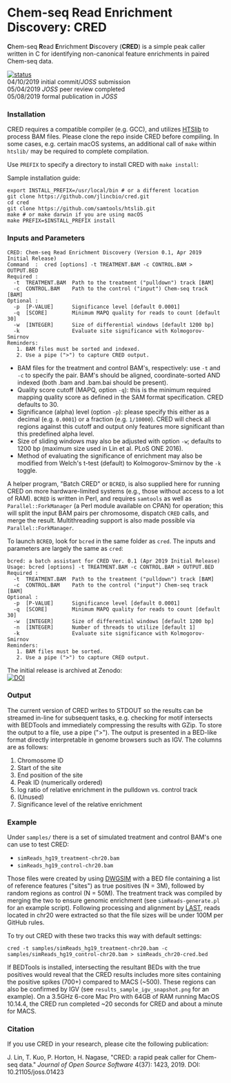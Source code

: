 # Chem-seq Read Enrichment Discovery: CRED

**C**hem-seq **R**ead **E**nrichment **D**iscovery (__CRED__) is a simple peak caller written in C for identifying non-canonical feature enrichments in paired Chem-seq data.

[![status](http://joss.theoj.org/papers/f9d17ffdcd6b02ef2f2a5eaa3638c294/status.svg)](http://joss.theoj.org/papers/f9d17ffdcd6b02ef2f2a5eaa3638c294)<br>
04/10/2019 initial commit/*JOSS* submission<br>
05/04/2019 *JOSS* peer review completed<br>
05/08/2019 formal publication in *JOSS*

### Installation

CRED requires a compatible compiler (e.g. GCC), and utilizes [HTSlib](http://www.htslib.org/) to process BAM files. Please clone the repo inside CRED before compiling. In some cases, e.g. certain macOS systems, an additional call of `make` within `htslib/` may be required to complete compilation.

Use `PREFIX` to specify a directory to install CRED with `make install`:

Sample installation guide:
```
export INSTALL_PREFIX=/usr/local/bin # or a different location
git clone https://github.com/jlincbio/cred.git
cd cred
git clone https://github.com/samtools/htslib.git
make # or make darwin if you are using macOS
make PREFIX=$INSTALL_PREFIX install
```


### Inputs and Parameters
```
CRED: Chem-seq Read Enrichment Discovery (Version 0.1, Apr 2019 Initial Release)
Command  :  cred [options] -t TREATMENT.BAM -c CONTROL.BAM > OUTPUT.BED
Required :
  -t  TREATMENT.BAM  Path to the treatment ("pulldown") track [BAM]
  -c  CONTROL.BAM    Path to the control ("input") Chem-seq track [BAM]
Optional :
  -p  [P-VALUE]      Significance level [default 0.0001]
  -q  [SCORE]        Minimum MAPQ quality for reads to count [default 30]
  -w  [INTEGER]      Size of differential windows [default 1200 bp]
  -k                 Evaluate site significance with Kolmogorov-Smirnov
Reminders:
   1. BAM files must be sorted and indexed.
   2. Use a pipe (">") to capture CRED output.
```

* BAM files for the treatment and control BAM's, respectively: use `-t` and `-c` to specify the pair. BAM's should be aligned, coordinate-sorted AND indexed (both .bam and .bam.bai should be present).
* Quality score cutoff (MAPQ, option `-q`): this is the minimum required mapping quality score as defined in the SAM format specification. CRED defaults to 30. 
* Significance (alpha) level (option `-p`): please specify this either as a decimal (e.g. `0.0001`) or a fraction (e.g. `1/10000`). CRED will check all regions against this cutoff and output only features more significant than this predefined alpha level.
* Size of sliding windows may also be adjusted with option `-w`; defaults to 1200 bp (maximum size used in Lin et al. PLoS ONE 2016).
* Method of evaluating the significance of enrichment may also be modified from Welch's t-test (default) to Kolmogorov-Smirnov by the `-k` toggle.

A helper program, "Batch CRED" or `BCRED`, is also supplied here for running CRED on more hardware-limited systems (e.g., those without access to a lot of RAM). `BCRED` is written in Perl, and requires `samtools` as well as `Parallel::ForkManager` (a Perl module available on CPAN) for operation; this will split the input BAM pairs per chromosome, dispatch `CRED` calls, and merge the result. Multithreading support is also made possible via `Parallel::ForkManager`.

To launch `BCRED`, look for `bcred` in the same folder as `cred`. The inputs and parameters are largely the same as `cred`:

```
bcred: a batch assistant for CRED Ver. 0.1 (Apr 2019 Initial Release)
Usage: bcred [options] -t TREATMENT.BAM -c CONTROL.BAM > OUTPUT.BED
Required :
  -t  TREATMENT.BAM  Path to the treatment ("pulldown") track [BAM]
  -c  CONTROL.BAM    Path to the control ("input") Chem-seq track [BAM]
Optional :
  -p  [P-VALUE]      Significance level [default 0.0001]
  -q  [SCORE]        Minimum MAPQ quality for reads to count [default 30]
  -w  [INTEGER]      Size of differential windows [default 1200 bp]
  -n  [INTEGER]      Number of threads to utilize [default 1]
  -k                 Evaluate site significance with Kolmogorov-Smirnov
Reminders:
   1. BAM files must be sorted.
   2. Use a pipe (">") to capture CRED output.
```

The initial release is archived at Zenodo:<br>
[![DOI](https://zenodo.org/badge/DOI/10.5281/zenodo.2667613.svg)](https://doi.org/10.5281/zenodo.2667613)


### Output
The current version of CRED writes to STDOUT so the results can be streamed in-line for subsequent tasks, e.g. checking for motif intersects with BEDTools and immediately compressing the results with GZip. To store the output to a file, use a pipe (">"). The output is presented in a BED-like format directly interpretable in genome browsers such as IGV. The columns are as follows:

1. Chromosome ID
2. Start of the site
3. End position of the site
4. Peak ID (numerically ordered)
5. log ratio of relative enrichment in the pulldown vs. control track
6. (Unused)
7. Significance level of the relative enrichment


### Example
Under `samples/` there is a set of simulated treatment and control BAM's one can use to test CRED:
* `simReads_hg19_treatment-chr20.bam`
* `simReads_hg19_control-chr20.bam`

Those files were created by using [DWGSIM](https://github.com/nh13/DWGSIM) with a BED file containing a list of reference features ("sites") as true positives (N = 3M), followed by random regions as control (N = 50M). The treatment track was compiled by merging the two to ensure genomic enrichment (see `simReads-generate.pl` for an example script). Following processing and alignment by [LAST](http://last.cbrc.jp/), reads located in chr20 were extracted so that the file sizes will be under 100M per GitHub rules.

To try out CRED with these two tracks this way with default settings:
```
cred -t samples/simReads_hg19_treatment-chr20.bam -c samples/simReads_hg19_control-chr20.bam > simReads_chr20-cred.bed
```

If BEDTools is installed, intersecting the resultant BEDs with the true positives would reveal that the CRED results includes more sites containing the positive spikes (700+) compared to MACS (~500). These regions can also be confirmed by IGV (see `results_sample_igv_snapshot.png` for an example). On a 3.5GHz 6-core Mac Pro with 64GB of RAM running MacOS 10.14.4, the CRED run completed ~20 seconds for CRED and about a minute for MACS.


### Citation
If you use CRED in your research, please cite the following publication:

J. Lin, T. Kuo, P. Horton, H. Nagase, "CRED: a rapid peak caller for Chem-seq data." *Journal of Open Source Software* 4(37): 1423, 2019. DOI: 10.21105/joss.01423
